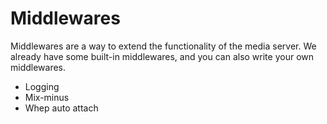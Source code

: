 # Middlewares

Middlewares are a way to extend the functionality of the media server. We already have some built-in middlewares, and you can also write your own middlewares.

- Logging
- Mix-minus
- Whep auto attach
